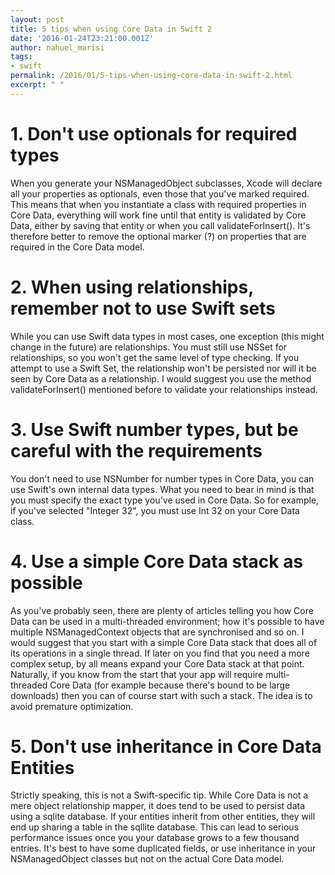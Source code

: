 ```yaml
---
layout: post
title: 5 tips when using Core Data in Swift 2
date: '2016-01-24T23:21:00.001Z'
author: nahuel_marisi
tags:
- swift
permalink: /2016/01/5-tips-when-using-core-data-in-swift-2.html
excerpt: " "
---
```


# 1. Don't use optionals for required types

When you generate your NSManagedObject subclasses, Xcode will declare all your properties as optionals, even those that you've marked required. This means that when you instantiate a class with required properties in Core Data, everything will work fine until that entity is validated by Core Data, either by saving that entity or when you call validateForInsert(). It's therefore better to remove the optional marker (?) on properties that are required in the Core Data model.

# 2. When using relationships, remember not to use Swift sets

While you can use Swift data types in most cases, one exception (this might change in the future) are relationships. You must still use NSSet for relationships, so you won't get the same level of type checking. If you attempt to use a Swift Set, the relationship won't be persisted nor will it be seen by Core Data as a relationship. I would suggest you use the method validateForInsert() mentioned before to validate your relationships instead.

# 3. Use Swift number types, but be careful with the requirements

You don't need to use NSNumber for number types in Core Data, you can use Swift's own internal data types. What you need to bear in mind is that you must specify the exact type you've used in Core Data. So for example, if you've selected "Integer 32", you must use Int 32 on your Core Data class.

# 4. Use a simple Core Data stack as possible

As you've probably seen, there are plenty of articles telling you how Core Data can be used in a multi-threaded environment; how it's possible to have multiple NSManagedContext objects that are synchronised and so on. I would suggest that you start with a simple Core Data stack that does all of its operations in a single thread. If later on you find that you need a more complex setup, by all means expand your Core Data stack at that point. Naturally, if you know from the start that your app will require multi-threaded Core Data (for example because there's bound to be large downloads) then you can of course start with such a stack. The idea is to avoid premature optimization.


# 5. Don't use inheritance in Core Data Entities

Strictly speaking, this is not a Swift-specific tip. While Core Data is not a mere object relationship mapper, it does tend to be used to persist data using a sqlite database. If your entities inherit from other entities, they will end up sharing a table in the sqllite database. This can lead to serious performance issues once you your database grows to a few thousand entries. It's best to have some duplicated fields, or use inheritance in your NSManagedObject classes but not on the actual Core Data model.